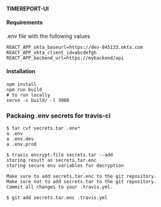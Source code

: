#### TIMEREPORT-UI

#### Requirements

.env file with the following values

```
REACT_APP_okta_baseurl=https://dev-845133.okta.com
REACT_APP_okta_client_id=abcdefgh
REACT_APP_backend_url=https://mybackend/api
```

#### Installation

```
npm install
npm run build
# to run locally
serve -s build/ -l 3000
```
### Packaing .env secrets for travis-ci
```
$ tar cvf secrets.tar .env* 
a .env
a .env.dev
a .env.prod

$ travis encrypt-file secrets.tar --add
storing result as secrets.tar.enc
storing secure env variables for decryption

Make sure to add secrets.tar.enc to the git repository.
Make sure not to add secrets.tar to the git repository.
Commit all changes to your .travis.yml.

$ git add secrets.tar.enc .travis.yml

```

